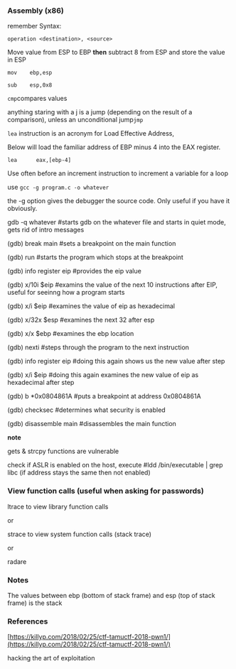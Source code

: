 ### Assembly \(x86\)

remember Syntax:

`operation <destination>, <source>`

Move value from ESP to EBP **then** subtract 8 from ESP and store the value in ESP

`mov    ebp,esp`

`sub    esp,0x8`

`cmp`compares values

anything staring with a j is a jump \(depending on the result of a comparison\), unless an unconditional jump`jmp`

`lea` instruction is an acronym for Load Effective Address,

Below will load the familiar address of EBP minus 4 into the EAX register.

`lea      eax,[ebp-4]`

Use often before an increment instruction to increment a variable for a loop

use `gcc -g program.c -o whatever`

the -g option gives the debugger the source code. Only useful if you have it obviously.

gdb -q whatever        \#starts gdb on the whatever file and starts in quiet mode, gets rid of intro messages

\(gdb\) break main   \#sets a breakpoint on the main function

\(gdb\) run                \#starts the program which stops at the breakpoint

\(gdb\) info register eip    \#provides the eip value

\(gdb\) x/10i $eip      \#examins the value of the next 10 instructions after EIP, useful for seeinng how a program starts

\(gdb\) x/i $eip      \#examines the value of eip as hexadecimal

\(gdb\) x/32x $esp \#examines the next 32 after esp

\(gdb\) x/x $ebp   \#examines the ebp location

\(gdb\) nexti        \#steps through the program to the next instruction

\(gdb\) info register eip    \#doing this again shows us the new value after step

\(gdb\) x/i $eip      \#doing this again examines the new value of eip as hexadecimal after step

\(gdb\) b \*0x0804861A   \#puts a breakpoint at address 0x0804861A

\(gdb\) checksec   \#determines what security is enabled

\(gdb\) disassemble main   \#disassembles the main function

**note**

gets & strcpy functions are vulnerable

check if ASLR is enabled on the host, execute \#ldd /bin/executable \| grep libc   \(if address stays the same then not enabled\)

### 

### View function calls \(useful when asking for passwords\)

ltrace to view library function calls

or

strace to view system function calls \(stack trace\)

or

radare

### Notes

The values between ebp \(bottom of stack frame\) and esp \(top of stack frame\) is the stack

### 

### 

### 

### 

### 

### 

### References

[https://killyp.com/2018/02/25/ctf-tamuctf-2018-pwn1/](https://killyp.com/2018/02/25/ctf-tamuctf-2018-pwn1/)

hacking the art of exploitation

